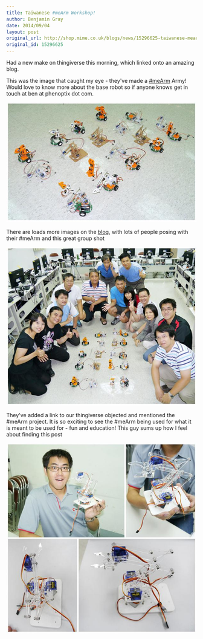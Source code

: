 ```yaml
---
title: Taiwanese #meArm Workshop!
author: Benjamin Gray
date: 2014/09/04
layout: post
original_url: http://shop.mime.co.uk/blogs/news/15296625-taiwanese-mearm-workshop
original_id: 15296625
---
```


Had a new make on thingiverse this morning, which linked onto an amazing blog.

This was the image that caught my eye - they've made a [#meArm](http://www.phenoptix.com/collections/mearm) Army! Would love to know more about the base robot so if anyone knows get in touch at ben at phenoptix dot com. 

![](/assets/blog/2014-09-04-taiwanese-mearm-workshop/20140815_13_grande.jpg)

There are loads more images on the [blog](http://mingshiuan.blogspot.com/2014/09/201408-3d_3.html), with lots of people posing with their #meArm and this great group shot

![](/assets/blog/2014-09-04-taiwanese-mearm-workshop/20140815_14a_grande.jpg)

They've added a link to our thingiverse objected and mentioned the #meArm project. It is so exciting to see the #meArm being used for what it is meant to be used for - fun and education! This guy sums up how I feel about finding this post

![](/assets/blog/2014-09-04-taiwanese-mearm-workshop/20140814_02_grande.jpg)


